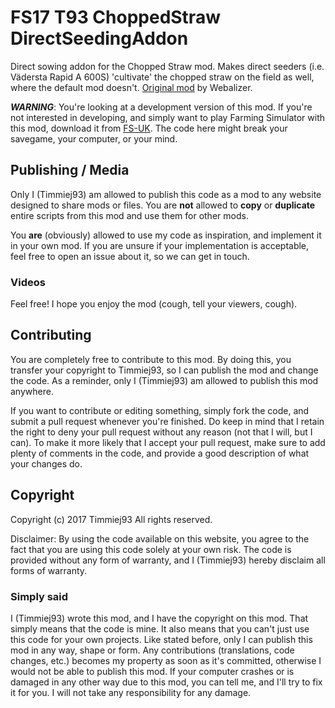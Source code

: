 # FS17 T93 ChoppedStraw DirectSeedingAddon
Direct sowing addon for the Chopped Straw mod. Makes direct seeders (i.e. Vädersta Rapid A 600S) 'cultivate' the chopped straw on the field as well, where the default mod doesn't. [Original mod](https://farming-simulator.com/mod.php?mod_id=56564) by Webalizer.

***WARNING***: You're looking at a development version of this mod. If you're not interested in developing, and simply want to play Farming Simulator with this mod, download it from [FS-UK](https://www.fs-uk.com/fs-mods/view/38706/Chopped-Straw---Direct-Seeding-Addon-v1-1-0-0-mod-for-fs-17). The code here might break your savegame, your computer, or your mind. 



## Publishing / Media
Only I (Timmiej93) am allowed to publish this code as a mod to any website designed to share mods or files. You are **not** allowed to **copy** or **duplicate** entire scripts from this mod and use them for other mods.

You **are** (obviously) allowed to use my code as inspiration, and implement it in your own mod. If you are unsure if your implementation is acceptable, feel free to open an issue about it, so we can get in touch.

### Videos
Feel free! I hope you enjoy the mod (cough, tell your viewers, cough).



## Contributing
You are completely free to contribute to this mod. By doing this, you transfer your copyright to Timmiej93, so I can publish the mod and change the code. As a reminder, only I (Timmiej93) am allowed to publish this mod anywhere.

If you want to contribute or editing something, simply fork the code, and submit a pull request whenever you're finished. Do keep in mind that I retain the right to deny your pull request without any reason (not that I will, but I can). To make it more likely that I accept your pull request, make sure to add plenty of comments in the code, and provide a good description of what your changes do.



## Copyright
Copyright (c) 2017 Timmiej93 All rights reserved.

Disclaimer: By using the code available on this website, you agree to the fact that you are using this code solely at your own risk. The code is provided without any form of warranty, and I (Timmiej93) hereby disclaim all forms of warranty.

### Simply said
I (Timmiej93) wrote this mod, and I have the copyright on this mod. That simply means that the code is mine. It also means that you can't just use this code for your own projects. Like stated before, only I can publish this mod in any way, shape or form. Any contributions (translations, code changes, etc.) becomes my property as soon as it's committed, otherwise I would not be able to publish this mod. If your computer crashes or is damaged in any other way due to this mod, you can tell me, and I'll try to fix it for you. I will not take any responsibility for any damage.
